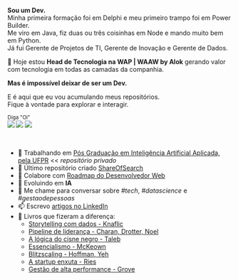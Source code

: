 **Sou um Dev.** <br>
Minha primeira formação foi em Delphi e meu primeiro trampo foi em Power Builder. <br>
Me viro em Java, fiz duas ou três coisinhas em Node e mando muito bem em Python. <br>
Já fui Gerente de Projetos de TI, Gerente de Inovação e Gerente de Dados. <br>

:rocket: Hoje estou **Head de Tecnologia na WAP | WAAW by Alok** gerando valor com tecnologia em todas as camadas da companhia. 

**Mas é impossível deixar de ser um Dev.** <br>

E é aqui que eu vou acumulando meus repositórios. <br>
Fique à vontade para explorar e interagir. <br>

<sub>Diga "Oi" <br> 
    [<img src = "https://img.shields.io/badge/github-black.svg?&style=for-the-badge&logo=github&logoColor=white">](https://github.com/hideraldus13)
    [<img src="https://img.shields.io/badge/linkedin-%230077B5.svg?&style=for-the-badge&logo=linkedin&logoColor=white" />](https://www.linkedin.com/in/hideraldoluis/) 
    [<img src = "https://img.shields.io/badge/instagram-%23E4405F.svg?&style=for-the-badge&logo=instagram&logoColor=white">](https://www.instagram.com/hideraldojunior/) 
</sub>

<br>

- 🔭 Trabalhando em [Pós Graduação em Inteligência Artificial Aplicada, pela UFPR](https://github.com/hideraldus13/iaa-ufpr) << *repositório privado*
- 🎁 Último repositório criado [ShareOfSearch](https://github.com/hideraldus13/shareofsearch)
- 👯 Colabore com [Roadmap do Desenvolvedor Web](https://github.com/hideraldus13/roadmap-do-desenvolvedor-web)
- 🌱 Evoluindo em **IA**
- 💬 Me chame para conversar sobre _#tech_, _#datascience_ e _#gestaodepessoas_
- 📫 Escrevo [artigos no LinkedIn](https://www.linkedin.com/in/hideraldoluis/recent-activity/posts/)
- 📖 Livros que fizeram a diferença: 
  - [Storytelling com dados - Knaflic](https://amzn.to/3y2Srjw)
  - [Pipeline de liderança - Charan, Drotter, Noel](https://amzn.to/3QHoSeH)
  - [A lógica do cisne negro - Taleb](https://amzn.to/3QtA5iy)
  - [Essencialismo - McKeown](https://amzn.to/3xHxWrg)
  - [Blitzscaling - Hoffman, Yeh](https://amzn.to/3xZS2y4)
  - [A startup enxuta - Ries](https://amzn.to/3N5VStM)
  - [Gestão de alta performance - Grove](https://amzn.to/3b6qnm8)

<br>

<!--
**hideraldus13/hideraldus13** is a ✨ _special_ ✨ repository because its `README.md` (this file) appears on your GitHub profile.

Here are some ideas to get you started:

- 🔭 I’m currently working on ...
- 🌱 I’m currently learning ...
- 👯 I’m looking to collaborate on ...
- 🤔 I’m looking for help with ...
- 💬 Ask me about ...
- 📫 How to reach me: ...
- 😄 Pronouns: ...
- ⚡ Fun fact: ...
-->

